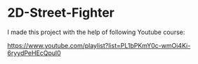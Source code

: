 # 2D-Street-Fighter

I made this project with the help of following Youtube course:

https://www.youtube.com/playlist?list=PL1bPKmY0c-wmOi4Ki-6ryydPeHEcQpul0
